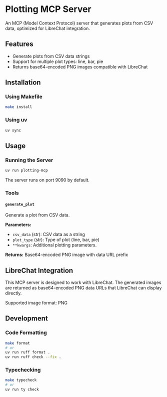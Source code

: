 # Plotting MCP Server

An MCP (Model Context Protocol) server that generates plots from CSV data, optimized for LibreChat integration.

## Features

- Generate plots from CSV data strings
- Support for multiple plot types: line, bar, pie
- Returns base64-encoded PNG images compatible with LibreChat

## Installation

### Using Makefile

```bash
make install
```

### Using uv

```bash
uv sync
```

## Usage

### Running the Server

```bash
uv run plotting-mcp
```

The server runs on port 9090 by default.

### Tools

#### `generate_plot`
Generate a plot from CSV data.

**Parameters:**
- `csv_data` (str): CSV data as a string
- `plot_type` (str): Type of plot (line, bar, pie)
- `**kwargs`: Additional plotting parameters.

**Returns:** Base64-encoded PNG image with data URL prefix

## LibreChat Integration

This MCP server is designed to work with LibreChat. The generated images are returned as base64-encoded PNG data URLs that LibreChat can display directly.

Supported image format: PNG

## Development

### Code Formatting

```bash
make format
# or
uv run ruff format .
uv run ruff check --fix .
```

### Typechecking

```bash
make typecheck
# or
uv run ty check
```
